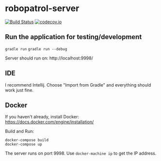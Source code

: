 # robopatrol-server

[![Build Status](https://travis-ci.org/robopatrol/robopatrol-server.svg?branch=master)](https://travis-ci.org/robopatrol/robopatrol-server) [![codecov.io](https://codecov.io/github/robopatrol/robopatrol-server/coverage.svg?branch=master)](https://codecov.io/github/robopatrol/robopatrol-server?branch=master)

## Run the application for testing/development

`gradle run`
`gradle run --debug`

Server should run on:  http://localhost:9998/

## IDE

I recommend Intellij. Choose "Import from Gradle" and everything should work just fine.

## Docker

If you haven't already, install Docker: https://docs.docker.com/engine/installation/

Build and Run:

```shell
docker-compose build
docker-compose up
```

The server runs on port 9998. Use `docker-machine ip` to get the IP address.
